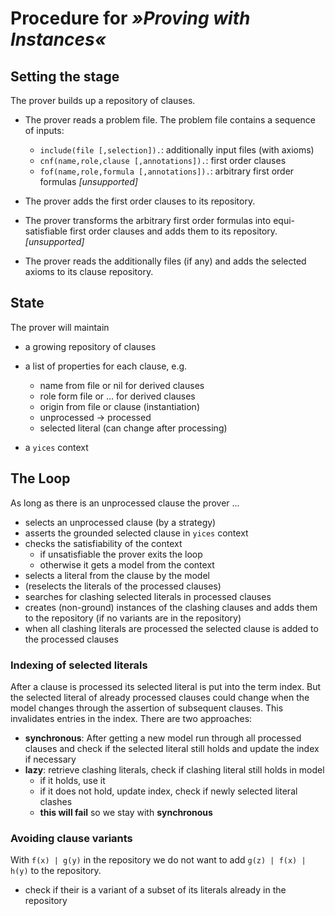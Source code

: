 Procedure for *»Proving with Instances«*
===

Setting the stage
--

The prover builds up a repository of clauses.

- The prover reads a problem file.
  The problem file contains a sequence of inputs:

  - `include(file [,selection]).`: additionally input files (with axioms)
  - `cnf(name,role,clause [,annotations]).`: first order clauses
  - `fof(name,role,formula [,annotations]).`: arbitrary first order formulas *[unsupported]*

- The prover adds the first order clauses to its repository.

- The prover transforms the arbitrary first order formulas into  equi-satisfiable first order clauses and adds them to its repository. *[unsupported]*

- The prover reads the additionally files (if any) and adds the selected axioms to its clause repository.

State
--

The prover will maintain

- a growing repository of clauses
- a list of properties for each clause, e.g.

  - name from file or nil for derived clauses
  - role form file or ... for derived clauses
  - origin from file or clause (instantiation)
  - unprocessed -> processed
  - selected literal (can change after processing)
- a `yices` context

The Loop
--

As long as there is an unprocessed clause the prover ...
- selects an unprocessed clause (by a strategy)
- asserts the grounded selected clause in `yices` context
- checks the satisfiability of the context
  - if unsatisfiable the prover exits the loop
  - otherwise it gets a model from the context
- selects a literal from the clause by the model
- (reselects the literals of the processed clauses)
- searches for clashing selected literals in processed clauses
- creates (non-ground) instances of the clashing clauses and adds
  them to the repository (if no variants are in the repository)
- when all clashing literals are processed the selected clause is
  added to the processed clauses

### Indexing of selected literals

After a clause is processed its selected literal is put into the term index.
But the selected literal of already processed clauses could change
when the model changes through the assertion of subsequent clauses. 
This invalidates entries in the index.
There are two approaches:
- **synchronous**: After getting a new model run through all processed clauses and check if the selected literal still holds and update the index if necessary
- **lazy**: retrieve clashing literals, check if clashing literal still holds in model
  - if it holds, use it
  - if it does not hold, update index, check if newly selected
    literal clashes
  - **this will fail** so we stay with **synchronous**

### Avoiding clause variants

With `f(x) | g(y)` in the repository we do not want to add `g(z) | f(x) | h(y)` to the repository.
- check if their is a variant of a subset of its literals already in the repository
